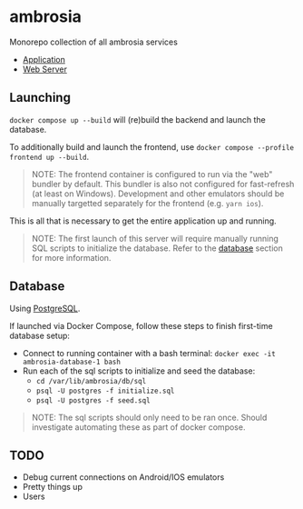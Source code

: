 # ambrosia

Monorepo collection of all ambrosia services

- [Application](./ambrosia-app/)
- [Web Server](./ambrosia-server/)

## Launching

`docker compose up --build` will (re)build the backend and launch the database.

To additionally build and launch the frontend, use `docker compose --profile frontend up --build`.

> NOTE: The frontend container is configured to run via the "web" bundler by default.
> This bundler is also not configured for fast-refresh (at least on Windows).
> Development and other emulators should be manually targetted separately for the frontend (e.g. `yarn ios`).

This is all that is necessary to get the entire application up and running.

> NOTE: The first launch of this server will require manually running SQL scripts to initialize the database.
> Refer to the [database](#database) section for more information.

## Database

Using [PostgreSQL](https://www.postgresql.org).

If launched via Docker Compose, follow these steps to finish first-time database setup:

- Connect to running container with a bash terminal: `docker exec -it ambrosia-database-1 bash`
- Run each of the sql scripts to initialize and seed the database:
  - `cd /var/lib/ambrosia/db/sql`
  - `psql -U postgres -f initialize.sql`
  - `psql -U postgres -f seed.sql`

> NOTE: The sql scripts should only need to be ran once.
> Should investigate automating these as part of docker compose.

## TODO

- Debug current connections on Android/IOS emulators
- Pretty things up
- Users
